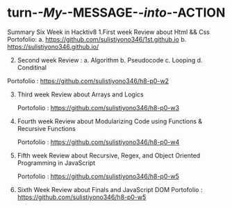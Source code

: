 # turn-_-My-_-MESSAGE-_-into-_-ACTION
Summary Six Week in Hacktiv8 
1.First week 
  Review about Html && Css 
  Portofolio:
  a. https://github.com/sulistiyono346/1st.github.io
  b. https://sulistiyono346.github.io/
 
2. Second week
  Review :
  a. Algorithm
  b. Pseudocode
  c. Looping
  d. Conditinal
  
  Portofolio :
  https://github.com/sulistiyono346/h8-p0-w2
  
3. Third week
   Review about Arrays and Logics
   
   Portofolio :
   https://github.com/sulistiyono346/h8-p0-w3
   
 4. Fourth week
    Review about Modularizing Code using Functions & Recursive Functions
   
    Portofolio :
    https://github.com/sulistiyono346/h8-p0-w4
   
 5. Fifth week
    Review about Recursive, Regex, and Object Oriented Programming in JavaScript
   
    Portofolio :
    https://github.com/sulistiyono346/h8-p0-w5
    
  6. Sixth Week
    Review about Finals and JavaScript DOM
    Portofolio :
    https://github.com/sulistiyono346/h8-p0-w5
   
